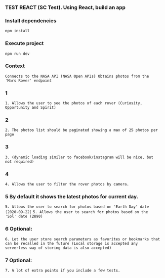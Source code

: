 ### TEST REACT (SC Test). Using React, build an app

### Install dependencies
```npm install```
### Execute project
```npm run dev```
### Context
``` Connects to the NASA API (NASA Open APIs) Obtains photos from the 'Mars Rover' endpoint ```

### 1
``` 1. Allows the user to see the photos of each rover (Curiosity, Opportunity and Spirit) ```

### 2
``` 2. The photos list should be paginated showing a max of 25 photos per page ```

### 3
``` 3. (dynamic loading similar to facebook/instagram will be nice, but not required) ```

### 4
``` 4. Allows the user to filter the rover photos by camera. ```

### 5 By default it shows the latest photos for current day.
``` 5. Allows the user to search for photos based on 'Earth Day' date (2020-09-22) ```
``` 5. Allows the user to search for photos based on the 'Sol' date (2890) ```

### 6 Optional:
``` 6. Let the user store search parameters as favorites or bookmarks that can be recalled in the future (Local storage is accepted any serverless way of storing data is also accepted) ```

### 7 Optional:
``` 7. A lot of extra points if you include a few tests. ```